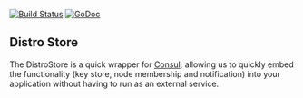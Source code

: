 [![Build Status](https://travis-ci.org/gambol99/distrostore.svg?branch=master)](https://travis-ci.org/gambol99/distrostore)
[![GoDoc](http://godoc.org/github.com/gambol99/distrostore?status.png)](http://godoc.org/github.com/gambol99/distrostore)


Distro Store
----------

The DistroStore is a quick wrapper for [Consul](https://github.com/hashicorp/consul); allowing us to quickly embed the functionality (key store, node membership and notification) into your application without having to run as an external service.

